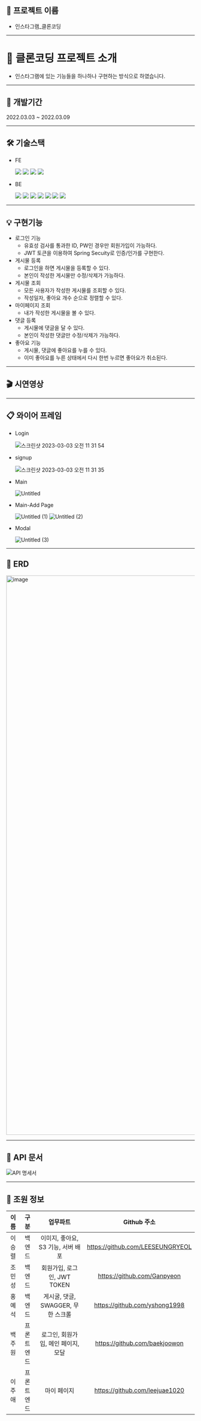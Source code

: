 ## 📔 프로젝트 이름

- 인스타그램_클론코딩

---

# 💎 클론코딩 프로젝트 소개

- 인스타그램에 있는 기능들을 하나하나 구현하는 방식으로 하였습니다.

---

## 📆 개발기간

2022.03.03 ~ 2022.03.09
 
---

## 🛠️ 기술스택

- FE

    <img src="https://img.shields.io/badge/React-61DAFB?style=for-the-badge&logo=React&logoColor=black">
    <img src="https://img.shields.io/badge/Redux-764ABC?style=for-the-badge&logo=Redux&logoColor=white">
    <img src="https://img.shields.io/badge/Axios-5A29E4?style=for-the-badge&logo=Axios&logoColor=white">
    <img src="https://img.shields.io/badge/Bootstrap-7952B3?style=for-the-badge&logo=Bootstrap&logoColor=white">
    
- BE
    
    <img src="https://img.shields.io/badge/Spring Boot-6DB33F?style=for-the-badge&logo=Spring Boot&logoColor=white">
    <img src="https://img.shields.io/badge/Spring Security-6DB33F?style=for-the-badge&logo=Spring Security&logoColor=white">
    <img src="https://img.shields.io/badge/Gradle-02303A?style=for-the-badge&logo=Gradle&logoColor=white">
    <img src="https://img.shields.io/badge/MySQL-4479A1?style=for-the-badge&logo=MySQL&logoColor=white">
    <img src="https://img.shields.io/badge/Amazon EC2-FF9900?style=for-the-badge&logo=Amazon EC2&logoColor=white">
    <img src="https://img.shields.io/badge/Amazon S3-569A31?style=for-the-badge&logo=Amazon S3&logoColor=white">
    <img src="https://img.shields.io/badge/Swagger-85EA2D?style=for-the-badge&logo=Swagger&logoColor=black">
    
    
---   

## 💡 구현기능
   
   - 로그인 기능
     - 유효성 검사를 통과한 ID, PW인 경우만 회원가입이 가능하다.
     - JWT 토큰을 이용하여 Spring Secuity로 인증/인가를 구현한다.
   - 게시물 등록
     - 로그인을 하면 게시물을 등록할 수 있다.
     - 본인이 작성한 게시물만 수정/삭제가 가능하다.
   - 게시물 조회
     - 모든 사용자가 작성한 게시물를 조회할 수 있다.
     - 작성일자, 좋아요 개수 순으로 정렬할 수 있다.
   - 마이페이지 조회
     - 내가 작성한 게시물을 볼 수 있다.
   - 댓글 등록
     - 게시물에 댓글을 달 수 있다.
     - 본인이 작성한 댓글만 수정/삭제가 가능하다.
   - 좋아요 기능
     - 게시물, 댓글에 좋아요를 누를 수 있다.
     - 이미 좋아요를 누른 상태에서 다시 한번 누르면 좋아요가 취소된다.

---

## 🎬 시연영상

---

## 📋 와이어 프레임

- Login
    
    ![스크린샷 2023-03-03 오전 11 31 54](https://user-images.githubusercontent.com/121671967/223946881-df740d13-ce44-4b6d-9f8f-5b60cfd1e48f.png)

    
    
- signup
    
    
    ![스크린샷 2023-03-03 오전 11 31 35](https://user-images.githubusercontent.com/121671967/223946907-5f1b0989-6732-4dee-8661-ca7373c536c4.png)

    
- Main
    
    ![Untitled](https://user-images.githubusercontent.com/121671967/223947005-28f2e388-0be5-4760-a71e-5e3d30e44035.png)

    
- Main-Add Page
    
    ![Untitled (1)](https://user-images.githubusercontent.com/121671967/223947071-adf907ff-21b0-4f66-87e5-54a51d53b376.png)
    ![Untitled (2)](https://user-images.githubusercontent.com/121671967/223947085-877e6007-0b89-4c5b-9e2e-82ee1f56a4ff.png)

    
- Modal
    
    ![Untitled (3)](https://user-images.githubusercontent.com/121671967/223947122-6bd48ea8-0b94-43d8-95e1-80f6313129e5.png)
 
---

## 📄 ERD

<img width="1496" alt="image" src="https://user-images.githubusercontent.com/121671967/223958067-b9b92923-5c89-4b09-8c34-4c92bc9cd08f.png">


---

## 📜 API 문서

![API 명세서](https://user-images.githubusercontent.com/121671967/223951097-ca91acbb-93e7-4db3-b2ff-bb3c3608adbb.png)
   
---

## 👥 조원 정보
|이름|  구분   |        업무파트        |           Github 주소           |
|:---:|:-----:|:------------------:|:-----------------------------:|
|이승렬|  백엔드  | 이미지, 좋아요, S3 기능, 서버 배포  |  https://github.com/LEESEUNGRYEOL |
|조민성|  백엔드  | 회원가입, 로그인, JWT TOKEN |  https://github.com/Ganpyeon  |
|홍예석|  백엔드  | 게시굴, 댓글, SWAGGER, 무한 스크롤 | https://github.com/yshong1998 |
|백주원| 프론트엔드 | 로그인, 회원가입, 메인 페이지, 모달  |  https://github.com/baekjoowon  |
|이주애| 프론트엔드 | 마이 페이지 | https://github.com/leejuae1020 |

